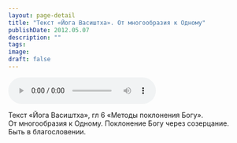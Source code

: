 ```yaml
---
layout: page-detail
title: "Текст «Йога Васиштха». От многообразия к Одному"
publishDate: 2012.05.07
description: ""
tags:
image:
draft: false
---
```


<audio title="2012.05.07 - Текст «Йога Васиштха». От многообразия к Одному.mp3" src="https://filer-api.advayta.org/v1.0/public/files/74331" controls=""></audio>

 Текст «Йога Васиштха», гл 6 «Методы поклонения Богу».  
 От многообразия к Одному. Поклонение Богу через созерцание.  
 Быть в благословении.  

  
